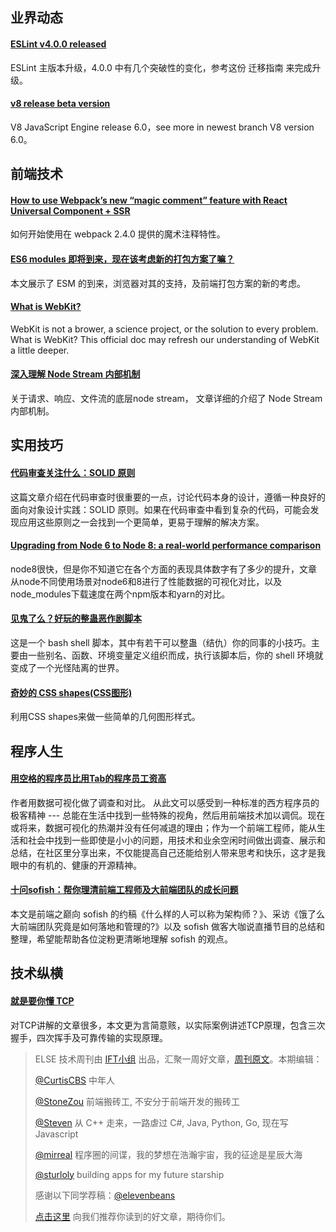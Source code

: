 ## 业界动态

#### [ESLint v4.0.0 released](http://eslint.org/blog/2017/06/eslint-v4.0.0-released)
ESLint 主版本升级，4.0.0 中有几个突破性的变化，参考这份 迁移指南 来完成升级。

#### [v8 release beta version](https://v8project.blogspot.hk/2017/06/v8-release-60.html)
V8 JavaScript Engine release 6.0，see more in newest branch V8 version 6.0。

## 前端技术

#### [How to use Webpack’s new “magic comment” feature with React Universal Component + SSR](https://medium.com/webpack/how-to-use-webpacks-new-magic-comment-feature-with-react-universal-component-ssr-a38fd3e296a)
如何开始使用在 webpack 2.4.0 提供的魔术注释特性。

#### [ES6 modules 即将到来，现在该考虑新的打包方案了嘛？](https://zhuanlan.zhihu.com/p/27276672)
本文展示了 ESM 的到来，浏览器对其的支持，及前端打包方案的新的考虑。

#### [What is WebKit?](https://docs.google.com/presentation/d/1ZRIQbUKw9Tf077odCh66OrrwRIVNLvI_nhLm2Gi__F0/embed?start=false&slide=id.p)
WebKit is not a brower, a science project, or the solution to every problem. What is WebKit? This official doc may refresh our understanding of WebKit a little deeper.

#### [深入理解 Node Stream 内部机制](http://www.barretlee.com/blog/2017/06/06/dive-to-nodejs-at-stream-module/)
关于请求、响应、文件流的底层node stream， 文章详细的介绍了 Node Stream 内部机制。

## 实用技巧

#### [代码审查关注什么：SOLID 原则](http://www.jianshu.com/p/2cd98d697adc)
这篇文章介绍在代码审查时很重要的一点，讨论代码本身的设计，遵循一种良好的面向对象设计实践：SOLID 原则。如果在代码审查中看到复杂的代码，可能会发现应用这些原则之一会找到一个更简单，更易于理解的解决方案。

#### [Upgrading from Node 6 to Node 8: a real-world performance comparison](https://hackernoon.com/upgrading-from-node-6-to-node-8-a-real-world-performance-comparison-3dfe1fbc92a3)
node8很快，但是你不知道它在各个方面的表现具体数字有了多少的提升，文章从node不同使用场景对node6和8进行了性能数据的可视化对比，以及node_modules下载速度在两个npm版本和yarn的对比。

#### [见鬼了么？好玩的整蛊恶作剧脚本](https://linux.cn/article-8544-1.html)
这是一个 bash shell 脚本，其中有若干可以整蛊（结仇）你的同事的小技巧。主要由一些别名、函数、环境变量定义组织而成，执行该脚本后，你的 shell 环境就变成了一个光怪陆离的世界。

#### [奇妙的 CSS shapes(CSS图形)](http://www.cnblogs.com/coco1s/p/6992177.html)
利用CSS shapes来做一些简单的几何图形样式。

## 程序人生

#### [用空格的程序员比用Tab的程序员工资高](https://stackoverflow.blog/2017/06/15/developers-use-spaces-make-money-use-tabs/)
作者用数据可视化做了调查和对比。 从此文可以感受到一种标准的西方程序员的极客精神 --- 总能在生活中找到一些特殊的视角，然后用前端技术加以调侃。现在或将来，数据可视化的热潮并没有任何减退的理由；作为一个前端工程师，能从生活和社会中找到一些即使是小小的问题，用技术和业余空闲时间做出调查、展示和总结，在社区里分享出来，不仅能提高自己还能给别人带来思考和快乐，这才是我眼中的有机的、健康的开源精神。

#### [十问sofish：帮你理清前端工程师及大前端团队的成长问题](https://mp.weixin.qq.com/s?__biz=MzIwNjQwMzUwMQ==&mid=2247485261&idx=1&sn=ff78ab4af5ca3681ce0349367fed20b6&chksm=9723658fa054ec99c9ef17447b6e6b905215f455b54cb208c86cc0db2e0d7c9b9cbaa88af127#rd)
本文是前端之巅向 sofish 的约稿《什么样的人可以称为架构师？》、采访《饿了么大前端团队究竟是如何落地和管理的?》以及 sofish 做客大咖说直播节目的总结和整理，希望能帮助各位淀粉更清晰地理解 sofish 的观点。

## 技术纵横

#### [就是要你懂 TCP](http://jm.taobao.org/2017/06/08/20170608/)
对TCP讲解的文章很多，本文更为言简意赅，以实际案例讲述TCP原理，包含三次握手，四次挥手及可靠传输的实现原理。


> ELSE 技术周刊由 [IFT小组](https://github.com/CtripFE) 出品，汇聚一周好文章，[周刊原文](https://zhuanlan.zhihu.com/p/27208396)。本期编辑：
>
> [@CurtisCBS](https://github.com/CurtisCBS) 中年人
>
> [@StoneZou](https://github.com/stoneyong) 前端搬砖工, 不安分于前端开发的搬砖工
>
> [@Steven](https://github.com/StevenX911) 从 C++ 走来，一路虐过 C#, Java, Python, Go, 现在写 Javascript
>
> [@mirreal](https://github.com/mirreal) 程序圈的间谍，我的梦想在浩瀚宇宙，我的征途是星辰大海
>
> [@sturloly](https://github.com/sturloly) building apps for my future starship
>
> 感谢以下同学荐稿：[@elevenbeans](https://github.com/elevenbeans)
>
> [点击这里](https://github.com/CtripFE/fe-weekly/issues) 向我们推荐你读到的好文章，期待你们。
